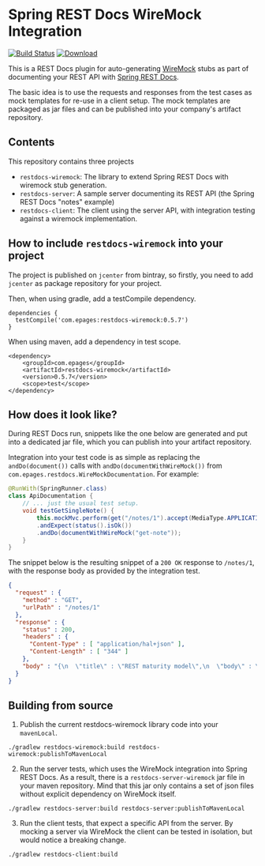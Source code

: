 # Spring REST Docs WireMock Integration

[![Build Status](https://travis-ci.org/ePages-de/restdocs-wiremock.svg)](https://travis-ci.org/ePages-de/restdocs-wiremock)
[ ![Download](https://api.bintray.com/packages/epages/maven/restdocs-wiremock/images/download.svg) ](https://bintray.com/epages/maven/restdocs-wiremock/_latestVersion)

This is a REST Docs plugin for auto-generating [WireMock](http://wiremock.org/) stubs
as part of documenting your REST API with [Spring REST Docs](http://projects.spring.io/spring-restdocs/).

The basic idea is to use the requests and responses from the test cases as mock templates for re-use 
in a client setup. The mock templates are packaged as jar files and can be published into your company's
artifact repository.

## Contents

This repository contains three projects

* `restdocs-wiremock`: The library to extend Spring REST Docs with wiremock stub generation.
* `restdocs-server`: A sample server documenting its REST API (the Spring REST Docs "notes" example)
* `restdocs-client`: The client using the server API, with integration testing against a wiremock implementation.


## How to include `restdocs-wiremock` into your project

The project is published on `jcenter` from bintray, so firstly, you need to add `jcenter` as package repository for your project.

Then, when using gradle, add a testCompile dependency.

```
dependencies {
  testCompile('com.epages:restdocs-wiremock:0.5.7')
}
```

When using maven, add a dependency in test scope.

```
<dependency>
	<groupId>com.epages</groupId>
	<artifactId>restdocs-wiremock</artifactId>
	<version>0.5.7</version>
	<scope>test</scope>
</dependency>
```

## How does it look like?

During REST Docs run, snippets like the one below are generated and put into a dedicated jar file, which you can
publish into your artifact repository. 

Integration into your test code is as simple as replacing the `andDo(document())` calls with
`andDo(documentWithWireMock())` from `com.epages.restdocs.WireMockDocumentation`. For example:

```java
@RunWith(SpringRunner.class)
class ApiDocumentation {
    // ... just the usual test setup.
    void testGetSingleNote() {
        this.mockMvc.perform(get("/notes/1").accept(MediaType.APPLICATION_JSON)) 
        .andExpect(status().isOk()) 
        .andDo(documentWithWireMock("get-note"));
    }
}
```

The snippet below is the resulting snippet of a `200 OK` response to `/notes/1`, with
the response body as provided by the integration test.

```json
{
  "request" : {
    "method" : "GET",
    "urlPath" : "/notes/1"
  },
  "response" : {
    "status" : 200,
    "headers" : {
      "Content-Type" : [ "application/hal+json" ],
      "Content-Length" : [ "344" ]
    },
    "body" : "{\n  \"title\" : \"REST maturity model\",\n  \"body\" : \"http://martinfowler.com/articles/richardsonMaturityModel.html\",\n  \"_links\" : {\n    \"self\" : {\n      \"href\" : \"http://localhost:8080/notes/1\"\n    },\n    \"note\" : {\n      \"href\" : \"http://localhost:8080/notes/1\"\n    },\n    \"tags\" : {\n      \"href\" : \"http://localhost:8080/notes/1/tags\"\n    }\n  }\n}"
  }
}
```


## Building from source

1. Publish the current restdocs-wiremock library code into your `mavenLocal`.

  ```shell
  ./gradlew restdocs-wiremock:build restdocs-wiremock:publishToMavenLocal
  ```

2.  Run the server tests, which uses the WireMock integration into Spring REST Docs. 
    As a result, there is a `restdocs-server-wiremock` jar file in your maven repository.
    Mind that this jar only contains a set of json files without explicit dependency on WireMock itself. 

  ```shell
  ./gradlew restdocs-server:build restdocs-server:publishToMavenLocal
  ```

3. Run the client tests, that expect a specific API from the server. 
   By mocking a server via WireMock the client can be tested in isolation, but would notice a breaking change.

  ```shell
  ./gradlew restdocs-client:build
  ```
